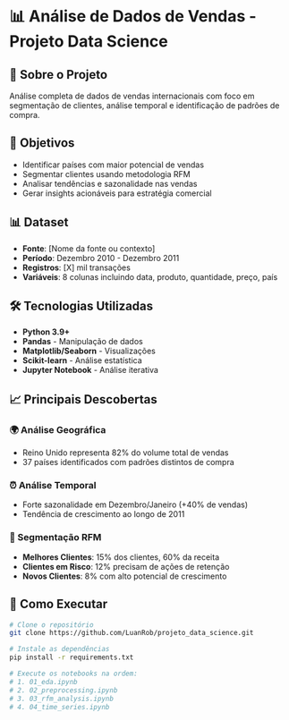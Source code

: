 # 📊 Análise de Dados de Vendas - Projeto Data Science

## 📖 Sobre o Projeto
Análise completa de dados de vendas internacionais com foco em segmentação de clientes, análise temporal e identificação de padrões de compra.

## 🎯 Objetivos
- Identificar países com maior potencial de vendas
- Segmentar clientes usando metodologia RFM
- Analisar tendências e sazonalidade nas vendas
- Gerar insights acionáveis para estratégia comercial

## 📊 Dataset
- **Fonte**: [Nome da fonte ou contexto]
- **Período**: Dezembro 2010 - Dezembro 2011
- **Registros**: [X] mil transações
- **Variáveis**: 8 colunas incluindo data, produto, quantidade, preço, país

## 🛠️ Tecnologias Utilizadas
- **Python 3.9+**
- **Pandas** - Manipulação de dados
- **Matplotlib/Seaborn** - Visualizações
- **Scikit-learn** - Análise estatística
- **Jupyter Notebook** - Análise iterativa

## 📈 Principais Descobertas

### 🌍 Análise Geográfica
- Reino Unido representa 82% do volume total de vendas
- 37 países identificados com padrões distintos de compra

### ⏰ Análise Temporal
- Forte sazonalidade em Dezembro/Janeiro (+40% de vendas)
- Tendência de crescimento ao longo de 2011

### 👥 Segmentação RFM
- **Melhores Clientes**: 15% dos clientes, 60% da receita
- **Clientes em Risco**: 12% precisam de ações de retenção
- **Novos Clientes**: 8% com alto potencial de crescimento

## 🚀 Como Executar

```bash
# Clone o repositório
git clone https://github.com/LuanRob/projeto_data_science.git

# Instale as dependências
pip install -r requirements.txt

# Execute os notebooks na ordem:
# 1. 01_eda.ipynb
# 2. 02_preprocessing.ipynb
# 3. 03_rfm_analysis.ipynb
# 4. 04_time_series.ipynb
